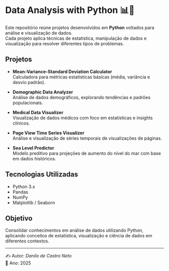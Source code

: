 # Data Analysis with Python 📊🐍

Este repositório reúne projetos desenvolvidos em **Python** voltados para análise e visualização de dados.  
Cada projeto aplica técnicas de estatística, manipulação de dados e visualização para resolver diferentes tipos de problemas.

##  Projetos

- **Mean-Variance-Standard Deviation Calculator**  
  Calculadora para métricas estatísticas básicas (média, variância e desvio padrão).

- **Demographic Data Analyzer**  
  Análise de dados demográficos, explorando tendências e padrões populacionais.

- **Medical Data Visualizer**  
  Visualização de dados médicos com foco em estatísticas e insights clínicos.

- **Page View Time Series Visualizer**  
  Análise e visualização de séries temporais de visualizações de páginas.

- **Sea Level Predictor**  
  Modelo preditivo para projeções de aumento do nível do mar com base em dados históricos.

## Tecnologias Utilizadas

- Python 3.x  
- Pandas  
- NumPy  
- Matplotlib / Seaborn  

##  Objetivo

Consolidar conhecimentos em análise de dados utilizando Python, aplicando conceitos de estatística, visualização e ciência de dados em diferentes contextos.

---

✍️ Autor: *Danilo de Castro Neto*  
📅 Ano: 2025

